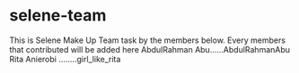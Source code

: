 # selene-team

This is Selene Make Up Team task by the members below.
Every members that contributed will be added here
AbdulRahman Abu......AbdulRahmanAbu
Rita Anierobi  ........girl_like_rita

